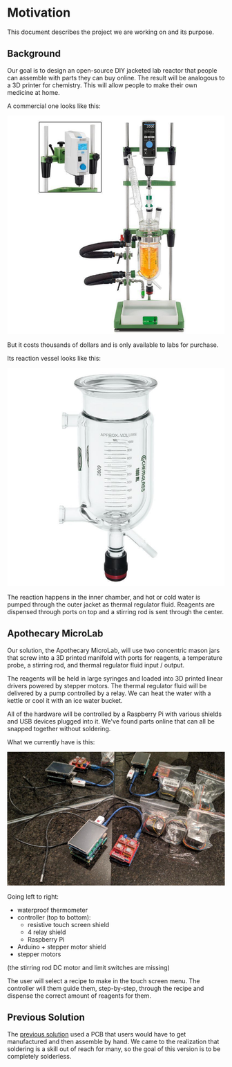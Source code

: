 # Motivation

This document describes the project we are working on and its purpose.

## Background

Our goal is to design an open-source DIY jacketed lab reactor that people can
assemble with parts they can buy online. The result will be analogous to a 3D
printer for chemistry. This will allow people to make their own medicine at
home.

A commercial one looks like this:

![commercial lab reactor](media/commercial-lab-reactor.jpg)

But it costs thousands of dollars and is only available to labs for purchase.

Its reaction vessel looks like this:

![commercial reaction vessel](media/commercial-reaction-vessel.jpg)

The reaction happens in the inner chamber, and hot or cold water is pumped
through the outer jacket as thermal regulator fluid. Reagents are dispensed
through ports on top and a stirring rod is sent through the center.

## Apothecary MicroLab

Our solution, the Apothecary MicroLab, will use two concentric mason jars that
screw into a 3D printed manifold with ports for reagents, a temperature probe, a
stirring rod, and thermal regulator fluid input / output.

The reagents will be held in large syringes and loaded into 3D printed linear
drivers powered by stepper motors. The thermal regulator fluid will be delivered
by a pump controlled by a relay. We can heat the water with a kettle or cool it
with an ice water bucket.

All of the hardware will be controlled by a Raspberry Pi with various shields
and USB devices plugged into it. We've found parts online that can all be
snapped together without soldering.

What we currently have is this:

![solderless microlab parts](media/solderless-microlab-parts.jpg)

Going left to right:

- waterproof thermometer
- controller (top to bottom):
  - resistive touch screen shield
  - 4 relay shield
  - Raspberry Pi
- Arduino + stepper motor shield
- stepper motors

(the stirring rod DC motor and limit switches are missing)

The user will select a recipe to make in the touch screen menu. The controller
will them guide them, step-by-step, through the recipe and dispense the correct
amount of reagents for them.

## Previous Solution

The [previous solution](https://github.com/FourThievesVinegar/microlab-pcb) used
a PCB that users would have to get manufactured and then assemble by hand. We
came to the realization that soldering is a skill out of reach for many, so the
goal of this version is to be completely solderless.
